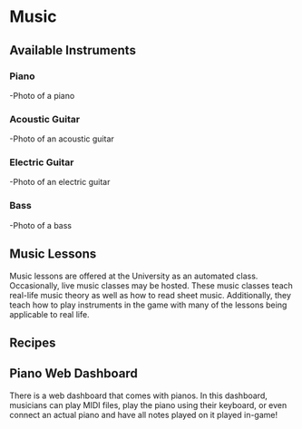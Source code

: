 # Music

## Available Instruments
### Piano
-Photo of a piano
### Acoustic Guitar
-Photo of an acoustic guitar
### Electric Guitar
-Photo of an electric guitar
### Bass
-Photo of a bass

## Music Lessons
Music lessons are offered at the University as an automated class. Occasionally, live music classes may be hosted. These music classes teach real-life music theory as well as how to read sheet music. Additionally, they teach how to play instruments in the game with many of the lessons being applicable to real life. 
## Recipes
## Piano Web Dashboard
There is a web dashboard that comes with pianos. In this dashboard, musicians can play MIDI files, play the piano using their keyboard, or even connect an actual piano and have all notes played on it played in-game!